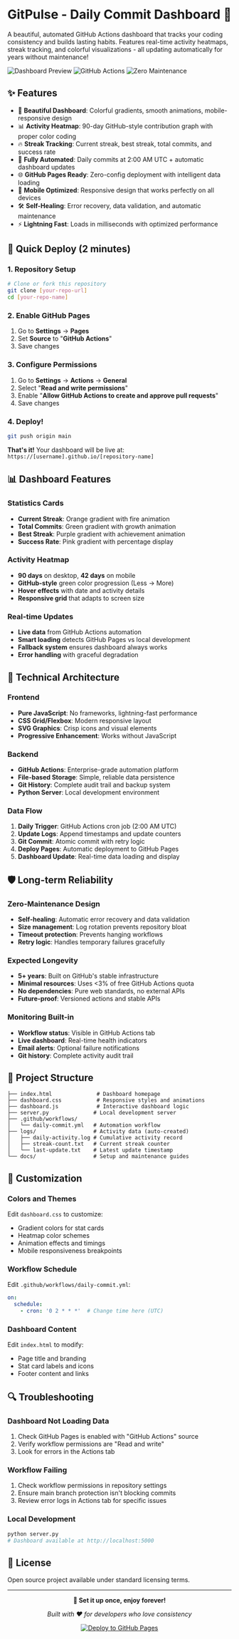 # GitPulse - Daily Commit Dashboard 🚀

A beautiful, automated GitHub Actions dashboard that tracks your coding consistency and builds lasting habits. Features real-time activity heatmaps, streak tracking, and colorful visualizations - all updating automatically for years without maintenance!

![Dashboard Preview](https://img.shields.io/badge/Dashboard-Live%20Demo-brightgreen)
![GitHub Actions](https://img.shields.io/badge/GitHub%20Actions-Automated-blue)
![Zero Maintenance](https://img.shields.io/badge/Maintenance-Zero-orange)

## ✨ Features

- 🎨 **Beautiful Dashboard**: Colorful gradients, smooth animations, mobile-responsive design
- 📊 **Activity Heatmap**: 90-day GitHub-style contribution graph with proper color coding
- 🔥 **Streak Tracking**: Current streak, best streak, total commits, and success rate
- 🤖 **Fully Automated**: Daily commits at 2:00 AM UTC + automatic dashboard updates
- 🌐 **GitHub Pages Ready**: Zero-config deployment with intelligent data loading
- 📱 **Mobile Optimized**: Responsive design that works perfectly on all devices
- 🛠️ **Self-Healing**: Error recovery, data validation, and automatic maintenance
- ⚡ **Lightning Fast**: Loads in milliseconds with optimized performance

## 🚀 Quick Deploy (2 minutes)

### 1. Repository Setup
```bash
# Clone or fork this repository
git clone [your-repo-url]
cd [your-repo-name]
```

### 2. Enable GitHub Pages
1. Go to **Settings** → **Pages**
2. Set **Source** to "**GitHub Actions**"
3. Save changes

### 3. Configure Permissions
1. Go to **Settings** → **Actions** → **General**
2. Select "**Read and write permissions**"
3. Enable "**Allow GitHub Actions to create and approve pull requests**"
4. Save changes

### 4. Deploy!
```bash
git push origin main
```

**That's it!** Your dashboard will be live at: `https://[username].github.io/[repository-name]`

## 📊 Dashboard Features

### Statistics Cards
- **Current Streak**: Orange gradient with fire animation
- **Total Commits**: Green gradient with growth animation  
- **Best Streak**: Purple gradient with achievement animation
- **Success Rate**: Pink gradient with percentage display

### Activity Heatmap
- **90 days** on desktop, **42 days** on mobile
- **GitHub-style** green color progression (Less → More)
- **Hover effects** with date and activity details
- **Responsive grid** that adapts to screen size

### Real-time Updates
- **Live data** from GitHub Actions automation
- **Smart loading** detects GitHub Pages vs local development
- **Fallback system** ensures dashboard always works
- **Error handling** with graceful degradation

## 🔧 Technical Architecture

### Frontend
- **Pure JavaScript**: No frameworks, lightning-fast performance
- **CSS Grid/Flexbox**: Modern responsive layout
- **SVG Graphics**: Crisp icons and visual elements
- **Progressive Enhancement**: Works without JavaScript

### Backend
- **GitHub Actions**: Enterprise-grade automation platform
- **File-based Storage**: Simple, reliable data persistence
- **Git History**: Complete audit trail and backup system
- **Python Server**: Local development environment

### Data Flow
1. **Daily Trigger**: GitHub Actions cron job (2:00 AM UTC)
2. **Update Logs**: Append timestamps and update counters
3. **Git Commit**: Atomic commit with retry logic
4. **Deploy Pages**: Automatic deployment to GitHub Pages
5. **Dashboard Update**: Real-time data loading and display

## 🛡️ Long-term Reliability

### Zero-Maintenance Design
- **Self-healing**: Automatic error recovery and data validation
- **Size management**: Log rotation prevents repository bloat
- **Timeout protection**: Prevents hanging workflows
- **Retry logic**: Handles temporary failures gracefully

### Expected Longevity
- **5+ years**: Built on GitHub's stable infrastructure
- **Minimal resources**: Uses <3% of free GitHub Actions quota
- **No dependencies**: Pure web standards, no external APIs
- **Future-proof**: Versioned actions and stable APIs

### Monitoring Built-in
- **Workflow status**: Visible in GitHub Actions tab
- **Live dashboard**: Real-time health indicators
- **Email alerts**: Optional failure notifications
- **Git history**: Complete activity audit trail

## 📁 Project Structure

```
├── index.html              # Dashboard homepage
├── dashboard.css           # Responsive styles and animations
├── dashboard.js            # Interactive dashboard logic
├── server.py              # Local development server
├── .github/workflows/
│   └── daily-commit.yml   # Automation workflow
├── logs/                  # Activity data (auto-created)
│   ├── daily-activity.log # Cumulative activity record
│   ├── streak-count.txt   # Current streak counter
│   └── last-update.txt    # Latest update timestamp
└── docs/                  # Setup and maintenance guides
```

## 🎨 Customization

### Colors and Themes
Edit `dashboard.css` to customize:
- Gradient colors for stat cards
- Heatmap color schemes
- Animation effects and timings
- Mobile responsiveness breakpoints

### Workflow Schedule
Edit `.github/workflows/daily-commit.yml`:
```yaml
on:
  schedule:
    - cron: '0 2 * * *'  # Change time here (UTC)
```

### Dashboard Content
Edit `index.html` to modify:
- Page title and branding
- Stat card labels and icons
- Footer content and links

## 🔍 Troubleshooting

### Dashboard Not Loading Data
1. Check GitHub Pages is enabled with "GitHub Actions" source
2. Verify workflow permissions are "Read and write"
3. Look for errors in the Actions tab

### Workflow Failing
1. Check workflow permissions in repository settings
2. Ensure main branch protection isn't blocking commits
3. Review error logs in Actions tab for specific issues

### Local Development
```bash
python server.py
# Dashboard available at http://localhost:5000
```

## 📜 License

Open source project available under standard licensing terms.

---

<div align="center">

**🎯 Set it up once, enjoy forever!**

*Built with ❤️ for developers who love consistency*

[![Deploy to GitHub Pages](https://img.shields.io/badge/Deploy-GitHub%20Pages-blue?style=for-the-badge)](https://docs.github.com/en/pages)

</div>